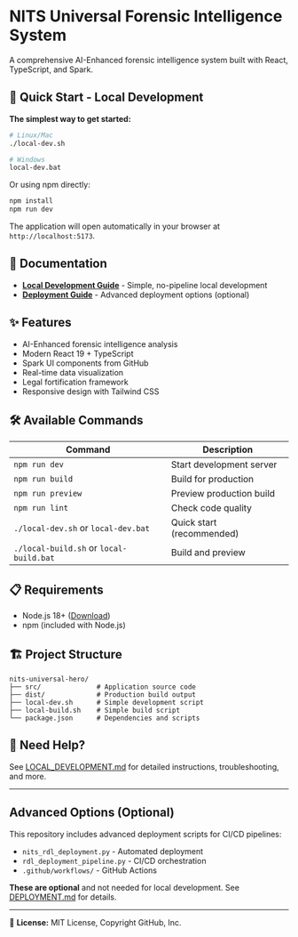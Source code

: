 # NITS Universal Forensic Intelligence System

A comprehensive AI-Enhanced forensic intelligence system built with React, TypeScript, and Spark.

## 🚀 Quick Start - Local Development

**The simplest way to get started:**

```bash
# Linux/Mac
./local-dev.sh

# Windows
local-dev.bat
```

Or using npm directly:

```bash
npm install
npm run dev
```

The application will open automatically in your browser at `http://localhost:5173`.

## 📖 Documentation

- **[Local Development Guide](LOCAL_DEVELOPMENT.md)** - Simple, no-pipeline local development
- **[Deployment Guide](DEPLOYMENT.md)** - Advanced deployment options (optional)

## ✨ Features

- AI-Enhanced forensic intelligence analysis
- Modern React 19 + TypeScript
- Spark UI components from GitHub
- Real-time data visualization
- Legal fortification framework
- Responsive design with Tailwind CSS

## 🛠️ Available Commands

| Command | Description |
|---------|-------------|
| `npm run dev` | Start development server |
| `npm run build` | Build for production |
| `npm run preview` | Preview production build |
| `npm run lint` | Check code quality |
| `./local-dev.sh` or `local-dev.bat` | Quick start (recommended) |
| `./local-build.sh` or `local-build.bat` | Build and preview |

## 📋 Requirements

- Node.js 18+ ([Download](https://nodejs.org/))
- npm (included with Node.js)

## 🏗️ Project Structure

```
nits-universal-hero/
├── src/              # Application source code
├── dist/             # Production build output
├── local-dev.sh      # Simple development script
├── local-build.sh    # Simple build script
└── package.json      # Dependencies and scripts
```

## 🤔 Need Help?

See [LOCAL_DEVELOPMENT.md](LOCAL_DEVELOPMENT.md) for detailed instructions, troubleshooting, and more.

---

## Advanced Options (Optional)

This repository includes advanced deployment scripts for CI/CD pipelines:
- `nits_rdl_deployment.py` - Automated deployment
- `rdl_deployment_pipeline.py` - CI/CD orchestration
- `.github/workflows/` - GitHub Actions

**These are optional** and not needed for local development. See [DEPLOYMENT.md](DEPLOYMENT.md) for details.

---

📄 **License:** MIT License, Copyright GitHub, Inc.
